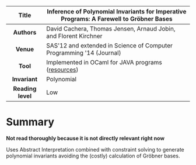 | **Title**     | Inference of Polynomial Invariants for Imperative Programs: A Farewell to Gröbner Bases          |
|:-------------:|--------------------------------------------------------------------------------------------------| 
| **Authors**   | David Cachera, Thomas Jensen, Arnaud Jobin, and Florent Kirchner                                 |
| **Venue**     | SAS'12 and extended in Science of Computer Programming '14 (Journal)                             |
| **Tool**      | Implemented in OCaml for JAVA programs ([resources](http://www.irisa.fr/celtique/ext/polyinv/))  |
| **Invariant** | Polynomial                                                                                       |
| **Reading level** | Low                                                                                          |

# Summary

**Not read thoroughly because it is not directly relevant right now**

Uses Abstract Interpretation combined with constraint solving to generate polynomial invariants
avoiding the (costly) calculation of Gröbner bases.

